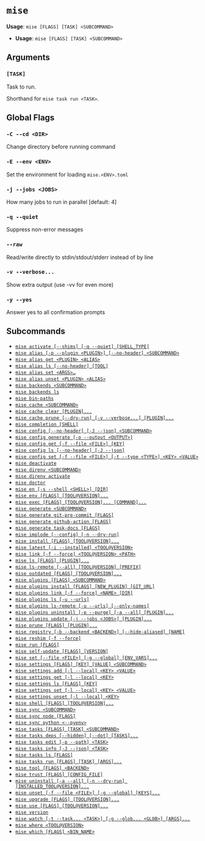 # `mise`

**Usage**: `mise [FLAGS] [TASK] <SUBCOMMAND>`

- **Usage**: `mise [FLAGS] [TASK] <SUBCOMMAND>`

## Arguments

### `[TASK]`

Task to run.

Shorthand for `mise task run <TASK>`.

## Global Flags

### `-C --cd <DIR>`

Change directory before running command

### `-E --env <ENV>`

Set the environment for loading `mise.<ENV>.toml`

### `-j --jobs <JOBS>`

How many jobs to run in parallel [default: 4]

### `-q --quiet`

Suppress non-error messages

### `--raw`

Read/write directly to stdin/stdout/stderr instead of by line

### `-v --verbose...`

Show extra output (use -vv for even more)

### `-y --yes`

Answer yes to all confirmation prompts

## Subcommands

- [`mise activate [--shims] [-q --quiet] [SHELL_TYPE]`](/cli/activate.md)
- [`mise alias [-p --plugin <PLUGIN>] [--no-header] <SUBCOMMAND>`](/cli/alias.md)
- [`mise alias get <PLUGIN> <ALIAS>`](/cli/alias/get.md)
- [`mise alias ls [--no-header] [TOOL]`](/cli/alias/ls.md)
- [`mise alias set <ARGS>…`](/cli/alias/set.md)
- [`mise alias unset <PLUGIN> <ALIAS>`](/cli/alias/unset.md)
- [`mise backends <SUBCOMMAND>`](/cli/backends.md)
- [`mise backends ls`](/cli/backends/ls.md)
- [`mise bin-paths`](/cli/bin-paths.md)
- [`mise cache <SUBCOMMAND>`](/cli/cache.md)
- [`mise cache clear [PLUGIN]...`](/cli/cache/clear.md)
- [`mise cache prune [--dry-run] [-v --verbose...] [PLUGIN]...`](/cli/cache/prune.md)
- [`mise completion [SHELL]`](/cli/completion.md)
- [`mise config [--no-header] [-J --json] <SUBCOMMAND>`](/cli/config.md)
- [`mise config generate [-o --output <OUTPUT>]`](/cli/config/generate.md)
- [`mise config get [-f --file <FILE>] [KEY]`](/cli/config/get.md)
- [`mise config ls [--no-header] [-J --json]`](/cli/config/ls.md)
- [`mise config set [-f --file <FILE>] [-t --type <TYPE>] <KEY> <VALUE>`](/cli/config/set.md)
- [`mise deactivate`](/cli/deactivate.md)
- [`mise direnv <SUBCOMMAND>`](/cli/direnv.md)
- [`mise direnv activate`](/cli/direnv/activate.md)
- [`mise doctor`](/cli/doctor.md)
- [`mise en [-s --shell <SHELL>] [DIR]`](/cli/en.md)
- [`mise env [FLAGS] [TOOL@VERSION]...`](/cli/env.md)
- [`mise exec [FLAGS] [TOOL@VERSION]... [COMMAND]...`](/cli/exec.md)
- [`mise generate <SUBCOMMAND>`](/cli/generate.md)
- [`mise generate git-pre-commit [FLAGS]`](/cli/generate/git-pre-commit.md)
- [`mise generate github-action [FLAGS]`](/cli/generate/github-action.md)
- [`mise generate task-docs [FLAGS]`](/cli/generate/task-docs.md)
- [`mise implode [--config] [-n --dry-run]`](/cli/implode.md)
- [`mise install [FLAGS] [TOOL@VERSION]...`](/cli/install.md)
- [`mise latest [-i --installed] <TOOL@VERSION>`](/cli/latest.md)
- [`mise link [-f --force] <TOOL@VERSION> <PATH>`](/cli/link.md)
- [`mise ls [FLAGS] [PLUGIN]...`](/cli/ls.md)
- [`mise ls-remote [--all] [TOOL@VERSION] [PREFIX]`](/cli/ls-remote.md)
- [`mise outdated [FLAGS] [TOOL@VERSION]...`](/cli/outdated.md)
- [`mise plugins [FLAGS] <SUBCOMMAND>`](/cli/plugins.md)
- [`mise plugins install [FLAGS] [NEW_PLUGIN] [GIT_URL]`](/cli/plugins/install.md)
- [`mise plugins link [-f --force] <NAME> [DIR]`](/cli/plugins/link.md)
- [`mise plugins ls [-u --urls]`](/cli/plugins/ls.md)
- [`mise plugins ls-remote [-u --urls] [--only-names]`](/cli/plugins/ls-remote.md)
- [`mise plugins uninstall [-p --purge] [-a --all] [PLUGIN]...`](/cli/plugins/uninstall.md)
- [`mise plugins update [-j --jobs <JOBS>] [PLUGIN]...`](/cli/plugins/update.md)
- [`mise prune [FLAGS] [PLUGIN]...`](/cli/prune.md)
- [`mise registry [-b --backend <BACKEND>] [--hide-aliased] [NAME]`](/cli/registry.md)
- [`mise reshim [-f --force]`](/cli/reshim.md)
- [`mise run [FLAGS]`](/cli/run.md)
- [`mise self-update [FLAGS] [VERSION]`](/cli/self-update.md)
- [`mise set [--file <FILE>] [-g --global] [ENV_VARS]...`](/cli/set.md)
- [`mise settings [FLAGS] [KEY] [VALUE] <SUBCOMMAND>`](/cli/settings.md)
- [`mise settings add [-l --local] <KEY> <VALUE>`](/cli/settings/add.md)
- [`mise settings get [-l --local] <KEY>`](/cli/settings/get.md)
- [`mise settings ls [FLAGS] [KEY]`](/cli/settings/ls.md)
- [`mise settings set [-l --local] <KEY> <VALUE>`](/cli/settings/set.md)
- [`mise settings unset [-l --local] <KEY>`](/cli/settings/unset.md)
- [`mise shell [FLAGS] [TOOL@VERSION]...`](/cli/shell.md)
- [`mise sync <SUBCOMMAND>`](/cli/sync.md)
- [`mise sync node [FLAGS]`](/cli/sync/node.md)
- [`mise sync python <--pyenv>`](/cli/sync/python.md)
- [`mise tasks [FLAGS] [TASK] <SUBCOMMAND>`](/cli/tasks.md)
- [`mise tasks deps [--hidden] [--dot] [TASKS]...`](/cli/tasks/deps.md)
- [`mise tasks edit [-p --path] <TASK>`](/cli/tasks/edit.md)
- [`mise tasks info [-J --json] <TASK>`](/cli/tasks/info.md)
- [`mise tasks ls [FLAGS]`](/cli/tasks/ls.md)
- [`mise tasks run [FLAGS] [TASK] [ARGS]...`](/cli/tasks/run.md)
- [`mise tool [FLAGS] <BACKEND>`](/cli/tool.md)
- [`mise trust [FLAGS] [CONFIG_FILE]`](/cli/trust.md)
- [`mise uninstall [-a --all] [-n --dry-run] [INSTALLED_TOOL@VERSION]...`](/cli/uninstall.md)
- [`mise unset [-f --file <FILE>] [-g --global] [KEYS]...`](/cli/unset.md)
- [`mise upgrade [FLAGS] [TOOL@VERSION]...`](/cli/upgrade.md)
- [`mise use [FLAGS] [TOOL@VERSION]...`](/cli/use.md)
- [`mise version`](/cli/version.md)
- [`mise watch [-t --task... <TASK>] [-g --glob... <GLOB>] [ARGS]...`](/cli/watch.md)
- [`mise where <TOOL@VERSION>`](/cli/where.md)
- [`mise which [FLAGS] <BIN_NAME>`](/cli/which.md)
